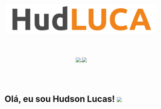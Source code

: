<br/>
<p align="center">
  <a href="//www.linkedin.com/in/oTalDoHud" rel="noreferrer" target="_blank">
    <img align="center" width="500" src="Assets/hudlucalogo.svg" />
  </a>
<p/>
</br>
</br>
</br>
<p align="center">
  <a href="https://github.com/anuraghazra/github-readme-stats">
    <img
      align="center"
      height="165"
      src="https://github-readme-stats.vercel.app/api/top-langs/?username=oTalDoHud&layout=compact&langs_count=7&theme=dracula"
    />
  </a>
  <a href="https://github.com/anuraghazra/github-readme-stats">
    <img
      align="center"
      height="165"
      src="https://github-readme-stats.vercel.app/api?username=oTalDoHud&show_icons=true&theme=dracula&include_all_commits=true&count_private=true"
    />
  </a>
</p>
</br>
</br>
</br>

# Olá, eu sou Hudson Lucas! <img src="https://raw.githubusercontent.com/iampavangandhi/iampavangandhi/master/gifs/Hi.gif" width="30px"></h2>
